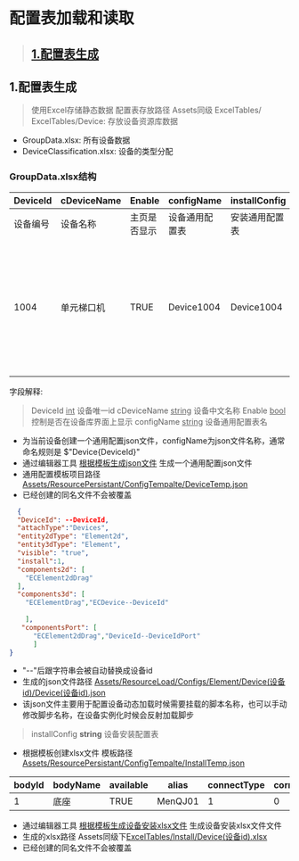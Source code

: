 # 配置表加载和读取

> ## [1.配置表生成](#配置表加载和读取)


## 1.配置表生成
> 使用Excel存储静态数据  配置表存放路径 Assets同级 ExcelTables/
> ExcelTables/Device:  存放设备资源库数据
  - GroupData.xlsx:  所有设备数据
  - DeviceClassification.xlsx: 设备的类型分配


### GroupData.xlsx结构

| DeviceId  | cDeviceName | Enable |configName |installConfig |logicConfig |portConfig |icon |legend |model |SystemType |cSystemName |ItemOneType |cItemOneName |ItemTwoType |cItemTwoName |describe |param |
| --- | --- | --- |--- |--- |--- |--- |--- |--- |--- |--- |--- |--- |--- |--- |--- |--- |--- |
| 设备编号  | 设备名称  | 主页是否显示  |设备通用配置表  |安装通用配置表  |设备逻辑配置表  |设备端口配置表  |设备图标名  |设备图例名  |设备模型名  |系统配置名  |系统名  |子类型配置名  |子类型名  |二级类型  |二级名  |设备描述  |设备参数  |
| 1004  | 单元梯口机  | TRUE  |Device1004  |Device1004  |Device1004  |Device1004  |Device1004  |Legend1004  |Device1004  |1  |安全技术防范系统  |3  |可视对讲系统  |2  |控制设备  | 可视室内机对讲系统的终端设备，具有可视对讲、安防监控、信息接受和查阅等功能 |传输方式：TCP/IP 输入电源：12-24V DC 工作温度：-10℃-55℃ 安装方式：壁挂式  |

字段解释:
> DeviceId <u>int</u> 设备唯一id
> cDeviceName <u>string</u>  设备中文名称
> Enable <u>bool</u>  控制是否在设备库界面上显示
> configName <u>string</u> 设备通用配置表名

*  为当前设备创建一个通用配置json文件，configName为json文件名称，通常命名规则是 $"Device{DeviceId}"
*  通过编辑器工具 [根据模板生成json文件](https://kamisaer.github.io/helloword/Tool/#根据模板生成json文件) 生成一个通用配置json文件
*  通用配置模板项目路径 <u>Assets/ResourcePersistant/ConfigTempalte/DeviceTemp.json</u>
*  已经创建的同名文件不会被覆盖

>
```json
  {
  "DeviceId": --DeviceId,
  "attachType":"Devices",
  "entity2dType": "Element2d",
  "entity3dType": "Element",
  "visible": "true",
  "install":1,
  "components2d": [
	"ECElement2dDrag"
  ],
  "components3d": [
    "ECElementDrag","ECDevice--DeviceId"
 
    ],
   "componentsPort": [
      "ECElement2dDrag","DeviceId--DeviceIdPort"
      ]
}
```
-  "--"后跟字符串会被自动替换成设备id
-  生成的json文件路径 <u>Assets/ResourceLoad/Configs/Element/Device(设备id)/Device(设备id).json</u>
-  该json文件主要用于配置设备动态加载时候需要挂载的脚本名称，也可以手动修改脚步名称，在设备实例化时候会反射加载脚步


> installConfig **string** 设备安装配置表
  - 根据模板创建xlsx文件 模板路径<u> Assets/ResourcePersistant/ConfigTempalte/InstallTemp.json</u>

| bodyId  | bodyName | available |alias | connectType |correstConnect |
| ---  | --- | --- |--- | --- |--- |
| 1  | 底座 | TRUE | MenQJ01 | 1 | 0 |

 - 通过编辑器工具 [根据模板生成设备安装xlsx文件](https://kamisaer.github.io/helloword/Tool/#根据模板生成设备安装xlsx文件) 生成设备安装xlsx文件文件
 -  生成的xlsx路径 Assets同级下<u>ExcelTables/Install/Device(设备id).xlsx</u>
 -  已经创建的同名文件不会被覆盖
